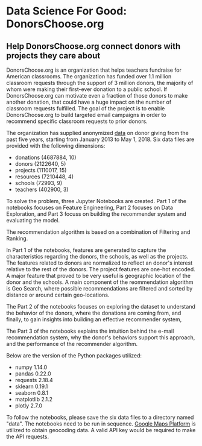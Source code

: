 # Data Science For Good: DonorsChoose.org
## Help DonorsChoose.org connect donors with projects they care about

DonorsChoose.org is an organization that helps teachers fundraise for American classrooms. The organization has funded over 1.1 million classroom requests through the support of 3 million donors, the majority of whom were making their first-ever donation to a public school. If DonorsChoose.org can motivate even a fraction of those donors to make another donation, that could have a huge impact on the number of classroom requests fulfilled.  The goal of the project is to enable DonorsChoose.org to build targeted email campaigns in order to recommend specific classroom requests to prior donors. 

The organization has supplied anonymized [data](https://www.kaggle.com/donorschoose/io) on donor giving from the past five years, starting from January 2013 to May 1, 2018.  Six data files are provided with the following dimensions:
* donations (4687884, 10)
* donors (2122640, 5)
* projects (1110017, 15)
* resources (7210448, 4)
* schools (72993, 9)
* teachers (402900, 3)

To solve the problem, three Jupyter Notebooks are created.   Part 1 of the notebooks focuses on Feature Engineering, Part 2 focuses on Data Exploration, and Part 3 focuss on building the recommender system and evaluating the model.  

The recommendation algorithm is based on a combination of Filtering and Ranking.  

In Part 1 of the notebooks, features are generated to capture the characteristics regarding the donors, the schools, as well as the projects. The features related to donors are normalized to reflect an donor's interest relative to the rest of the donors. The project features are one-hot encoded. A major feature that proved to be very useful is geographic location of the donor and the schools. A main component of the reommendation algorithm is Geo Search, where possible recommendations are filtered and sorted by distance or around certain geo-locations.

The Part 2 of the notebooks focuses on exploring the dataset to understand the behavior of the donors, where the donations are coming from, and finally, to gain insights into building an effective recommender system, 

The Part 3 of the notebooks explains the intuition behind the e-mail recommendation system, why the donor's behaviors support this approach, and the performance of the recommender algorithm.

Below are the version of the Python packages utilized:
* numpy 1.14.0
* pandas 0.22.0
* requests 2.18.4
* sklearn 0.19.1
* seaborn 0.8.1
* matplotlib 2.1.2
* plotly 2.7.0

To follow the notebooks, please save the six data files to a directory named "data". The notebooks need to be run in sequence. [Google Maps Platform](https://cloud.google.com/maps-platform/) is utilized to obtain geocoding data.  A valid API key would be required to make the API requests.   


